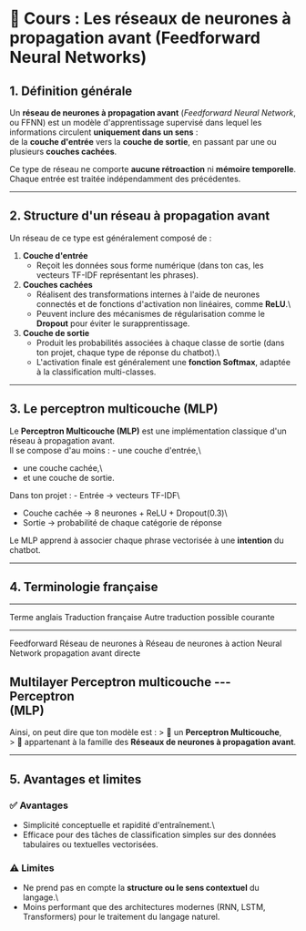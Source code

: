 # 🧠 Cours : Les réseaux de neurones à propagation avant (Feedforward Neural Networks)

## 1. Définition générale

Un **réseau de neurones à propagation avant** (*Feedforward Neural
Network*, ou FFNN) est un modèle d'apprentissage supervisé dans lequel
les informations circulent **uniquement dans un sens** :\
de la **couche d'entrée** vers la **couche de sortie**, en passant par
une ou plusieurs **couches cachées**.

Ce type de réseau ne comporte **aucune rétroaction** ni **mémoire
temporelle**.\
Chaque entrée est traitée indépendamment des précédentes.

------------------------------------------------------------------------

## 2. Structure d'un réseau à propagation avant

Un réseau de ce type est généralement composé de :

1.  **Couche d'entrée**
    -   Reçoit les données sous forme numérique (dans ton cas, les
        vecteurs TF-IDF représentant les phrases).
2.  **Couches cachées**
    -   Réalisent des transformations internes à l'aide de neurones
        connectés et de fonctions d'activation non linéaires, comme
        **ReLU**.\
    -   Peuvent inclure des mécanismes de régularisation comme le
        **Dropout** pour éviter le surapprentissage.
3.  **Couche de sortie**
    -   Produit les probabilités associées à chaque classe de sortie
        (dans ton projet, chaque type de réponse du chatbot).\
    -   L'activation finale est généralement une **fonction Softmax**,
        adaptée à la classification multi-classes.

------------------------------------------------------------------------

## 3. Le perceptron multicouche (MLP)

Le **Perceptron Multicouche (MLP)** est une implémentation classique
d'un réseau à propagation avant.\
Il se compose d'au moins : - une couche d'entrée,\
- une couche cachée,\
- et une couche de sortie.

Dans ton projet : - Entrée → vecteurs TF-IDF\
- Couche cachée → 8 neurones + ReLU + Dropout(0.3)\
- Sortie → probabilité de chaque catégorie de réponse

Le MLP apprend à associer chaque phrase vectorisée à une **intention**
du chatbot.

------------------------------------------------------------------------

## 4. Terminologie française

  -----------------------------------------------------------------------
  Terme anglais  Traduction française         Autre traduction possible
                 courante                     
  -------------- ---------------------------- ---------------------------
  Feedforward    Réseau de neurones à         Réseau de neurones à action
  Neural Network propagation avant            directe

  Multilayer     Perceptron multicouche       ---
  Perceptron                                  
  (MLP)                                       
  -----------------------------------------------------------------------

Ainsi, on peut dire que ton modèle est : \> 🔹 un **Perceptron
Multicouche**,\
\> 🔹 appartenant à la famille des **Réseaux de neurones à propagation
avant**.

------------------------------------------------------------------------

## 5. Avantages et limites

### ✅ Avantages

-   Simplicité conceptuelle et rapidité d'entraînement.\
-   Efficace pour des tâches de classification simples sur des données
    tabulaires ou textuelles vectorisées.

### ⚠️ Limites

-   Ne prend pas en compte la **structure ou le sens contextuel** du
    langage.\
-   Moins performant que des architectures modernes (RNN, LSTM,
    Transformers) pour le traitement du langage naturel.
